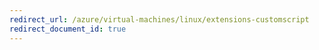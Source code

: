 ```yaml
---
redirect_url: /azure/virtual-machines/linux/extensions-customscript
redirect_document_id: true
---
```

